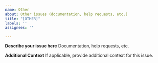 ```yaml
---
name: Other
about: Other issues (documentation, help requests, etc.)
title: "[OTHER]"
labels: ''
assignees: ''

---
```


**Describe your issue here**
Documentation, help requests, etc.

**Additional Context**
If applicable, provide additional context for this issue.
